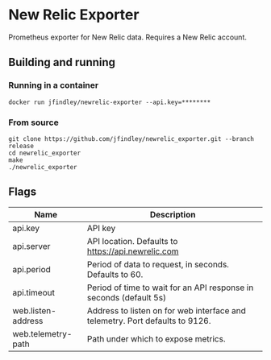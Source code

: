 # New Relic Exporter

Prometheus exporter for New Relic data.
Requires a New Relic account.

## Building and running

### Running in a container

	docker run jfindley/newrelic-exporter --api.key=********

### From source

	git clone https://github.com/jfindley/newrelic_exporter.git --branch release
	cd newrelic_exporter
    make
    ./newrelic_exporter

## Flags

Name               | Description
-------------------|------------
api.key            | API key
api.server         | API location.  Defaults to https://api.newrelic.com
api.period         | Period of data to request, in seconds.  Defaults to 60.
api.timeout        | Period of time to wait for an API response in seconds (default 5s)
web.listen-address | Address to listen on for web interface and telemetry.  Port defaults to 9126.
web.telemetry-path | Path under which to expose metrics.
